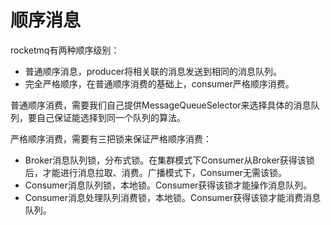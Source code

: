 # 顺序消息

rocketmq有两种顺序级别：

- 普通顺序消息，producer将相关联的消息发送到相同的消息队列。
- 完全严格顺序，在普通顺序消费的基础上，consumer严格顺序消费。

普通顺序消费，需要我们自己提供MessageQueueSelector来选择具体的消息队列，要自己保证能选择到同一个队列的算法。

严格顺序消费，需要有三把锁来保证严格顺序消费：

- Broker消息队列锁，分布式锁。在集群模式下Consumer从Broker获得该锁后，才能进行消息拉取、消费。广播模式下，Consumer无需该锁。
- Consumer消息队列锁，本地锁。Consumer获得该锁才能操作消息队列。
- Consumer消息处理队列消费锁，本地锁。Consumer获得该锁才能消费消息队列。